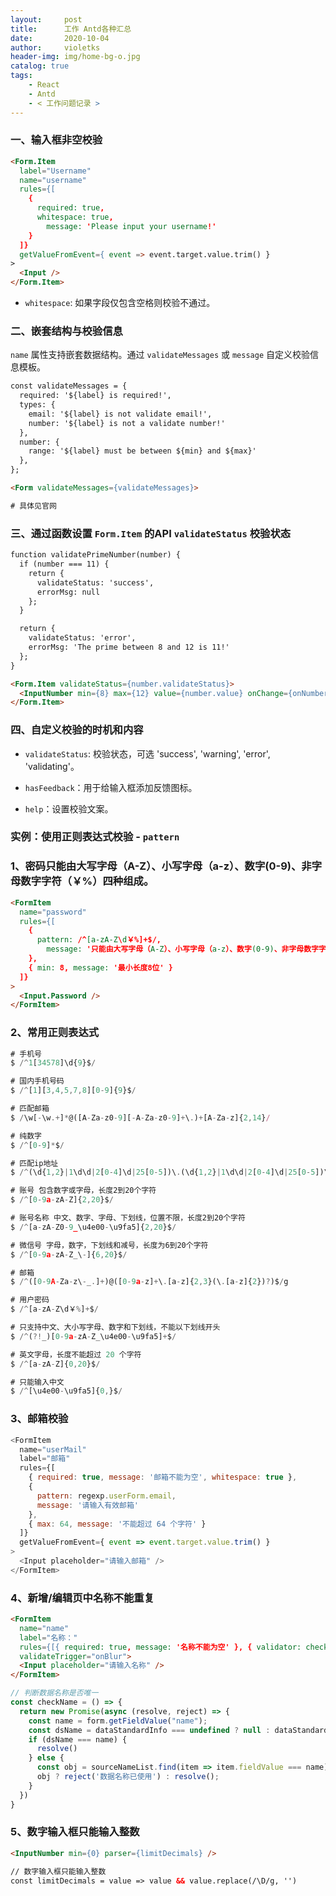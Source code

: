 ```yaml
---
layout:     post
title:      工作 Antd各种汇总
date:       2020-10-04
author:     violetks
header-img: img/home-bg-o.jpg
catalog: true
tags:
    - React
    - Antd
    - < 工作问题记录 >
---
```


### 一、输入框非空校验

```html
<Form.Item
  label="Username"
  name="username"
  rules={[
    {
      required: true,
      whitespace: true,
	    message: 'Please input your username!'
    }
  ]}
  getValueFromEvent={ event => event.target.value.trim() }
>
  <Input />
</Form.Item>
```

- `whitespace`: 如果字段仅包含空格则校验不通过。

### 二、嵌套结构与校验信息

`name` 属性支持嵌套数据结构。通过 `validateMessages` 或 `message` 自定义校验信息模板。<br>

```html
const validateMessages = {
  required: '${label} is required!',
  types: {
    email: '${label} is not validate email!',
    number: '${label} is not a validate number!'
  },
  number: {
    range: '${label} must be between ${min} and ${max}'
  },
};

<Form validateMessages={validateMessages}>

# 具体见官网
```

### 三、通过函数设置 `Form.Item` 的API `validateStatus` 校验状态

```html
function validatePrimeNumber(number) {
  if (number === 11) {
    return {
      validateStatus: 'success',
      errorMsg: null
    };
  }

  return {
    validateStatus: 'error',
    errorMsg: 'The prime between 8 and 12 is 11!'
  };
}

<Form.Item validateStatus={number.validateStatus}>
  <InputNumber min={8} max={12} value={number.value} onChange={onNumberChange} />
</Form.Item>
```

### 四、自定义校验的时机和内容

- `validateStatus`: 校验状态，可选 'success', 'warning', 'error', 'validating'。

- `hasFeedback`：用于给输入框添加反馈图标。

- `help`：设置校验文案。

### 实例：使用正则表达式校验 - `pattern`

### 1、密码只能由大写字母（A-Z）、小写字母（a-z）、数字(0-9)、非字母数字字符（￥%）四种组成。

```html
<FormItem
  name="password"
  rules={[
    {
      pattern: /^[a-zA-Z\d￥%]+$/,
	    message: '只能由大写字母（A-Z）、小写字母（a-z）、数字(0-9)、非字母数字字符（￥%）四种组成'
    },
    { min: 8, message: '最小长度8位' }
  ]}
>
  <Input.Password />
</FormItem>
```

### 2、常用正则表达式

```javascript
# 手机号
$ /^1[34578]\d{9}$/

# 国内手机号码
$ /^[1][3,4,5,7,8][0-9]{9}$/

# 匹配邮箱
$ /\w[-\w.+]*@([A-Za-z0-9][-A-Za-z0-9]+\.)+[A-Za-z]{2,14}/

# 纯数字
$ /^[0-9]*$/

# 匹配ip地址
$ /^(\d{1,2}|1\d\d|2[0-4]\d|25[0-5])\.(\d{1,2}|1\d\d|2[0-4]\d|25[0-5])\.(\d{1,2}|1\d\d|2[0-4]\d|25[0-5])\.(\d{1,2}|1\d\d|2[0-4]\d|25[0-5])$/

# 账号 包含数字或字母，长度2到20个字符
$ /^[0-9a-zA-Z]{2,20}$/

# 账号名称 中文、数字、字母、下划线，位置不限，长度2到20个字符
$ /^[a-zA-Z0-9_\u4e00-\u9fa5]{2,20}$/

# 微信号 字母，数字，下划线和减号，长度为6到20个字符
$ /^[0-9a-zA-Z_\-]{6,20}$/

# 邮箱
$ /^([0-9A-Za-z\-_.]+)@([0-9a-z]+\.[a-z]{2,3}(\.[a-z]{2})?)$/g

# 用户密码
$ /^[a-zA-Z\d￥%]+$/

# 只支持中文、大小写字母、数字和下划线，不能以下划线开头
$ /^(?!_)[0-9a-zA-Z_\u4e00-\u9fa5]+$/

# 英文字母，长度不能超过 20 个字符
$ /^[a-zA-Z]{0,20}$/

# 只能输入中文
$ /^[\u4e00-\u9fa5]{0,}$/
```

### 3、邮箱校验

```javascript
<FormItem
  name="userMail"
  label="邮箱"
  rules={[
    { required: true, message: '邮箱不能为空', whitespace: true },
    {
      pattern: regexp.userForm.email,
      message: '请输入有效邮箱'
    },
    { max: 64, message: '不能超过 64 个字符' }
  ]}
  getValueFromEvent={ event => event.target.value.trim() }
>
  <Input placeholder="请输入邮箱" />
</FormItem>
```

### 4、新增/编辑页中名称不能重复

```html
<FormItem
  name="name"
  label="名称："
  rules={[{ required: true, message: '名称不能为空' }, { validator: checkName }]}
  validateTrigger="onBlur">
  <Input placeholder="请输入名称" />
</FormItem>
```

```javascript
// 判断数据名称是否唯一
const checkName = () => {
  return new Promise(async (resolve, reject) => {
    const name = form.getFieldValue("name");
    const dsName = dataStandardInfo === undefined ? null : dataStandardInfo.name;
    if (dsName === name) {
      resolve()
    } else {
      const obj = sourceNameList.find(item => item.fieldValue === name);
      obj ? reject('数据名称已使用') : resolve();
    }
  })
}
```

### 5、数字输入框只能输入整数

```html
<InputNumber min={0} parser={limitDecimals} />

// 数字输入框只能输入整数
const limitDecimals = value => value && value.replace(/\D/g, '')
```